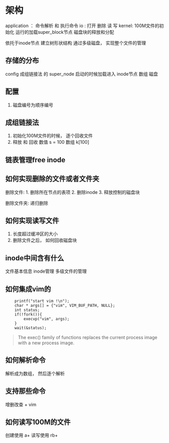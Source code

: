 # 架构
application ： 命令解析 和 执行命令
io : 打开 删除 读 写
kernel: 100M文件的初始化 运行的加载super\_block节点 磁盘块的释放和分配

依托于inode节点 建立树形状结构
通过多级磁盘， 实现整个文件的管理


## 存储的分布
config
成组链接法 的 super\_node 启动的时候加载进入
inode节点 数组
磁盘

## 配置
1. 磁盘编号为顺序编号

## 成组链接法
1. 初始化100M文件的时候， 逐个回收文件
2. 释放 和 回收
    数值 s = 100
    数组 k[100]

## 链表管理free inode

## 如何实现删除的文件或者文件夹
删除文件:
    1. 删除所在节点的表项
    2. 删除inode
    3. 释放控制的磁盘块

删除文件夹: 递归删除


## 如何实现读写文件
1. 长度超过缓冲区的大小
2. 删除文件之后， 如何回收磁盘块

## inode中间含有什么
文件基本信息
inode管理
多级文件的管理

## 如何集成vim的
```
    printf("start vim !\n");
    char * args[] = {"vim", VIM_BUF_PATH, NULL};
    int status;
    if(!fork()){
        execvp("vim", args);
    }
    wait(&status);
```

> The exec() family of functions replaces the current process image with a new process image.

## 如何解析命令
解析成为数组， 然后逐个解析

## 支持那些命令
增删改查 + vim

## 如何读写100M的文件
创建使用 a+
读写使用 rb+

